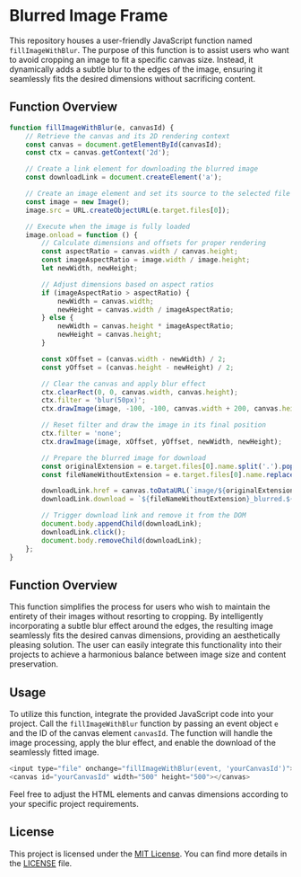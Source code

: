 # Blurred Image Frame

This repository houses a user-friendly JavaScript function named `fillImageWithBlur`. The purpose of this function is to assist users who want to avoid cropping an image to fit a specific canvas size. Instead, it dynamically adds a subtle blur to the edges of the image, ensuring it seamlessly fits the desired dimensions without sacrificing content.

## Function Overview

```javascript
function fillImageWithBlur(e, canvasId) {
    // Retrieve the canvas and its 2D rendering context
    const canvas = document.getElementById(canvasId);
    const ctx = canvas.getContext('2d');

    // Create a link element for downloading the blurred image
    const downloadLink = document.createElement('a');

    // Create an image element and set its source to the selected file
    const image = new Image();
    image.src = URL.createObjectURL(e.target.files[0]);

    // Execute when the image is fully loaded
    image.onload = function () {
        // Calculate dimensions and offsets for proper rendering
        const aspectRatio = canvas.width / canvas.height;
        const imageAspectRatio = image.width / image.height;
        let newWidth, newHeight;

        // Adjust dimensions based on aspect ratios
        if (imageAspectRatio > aspectRatio) {
            newWidth = canvas.width;
            newHeight = canvas.width / imageAspectRatio;
        } else {
            newWidth = canvas.height * imageAspectRatio;
            newHeight = canvas.height;
        }

        const xOffset = (canvas.width - newWidth) / 2;
        const yOffset = (canvas.height - newHeight) / 2;

        // Clear the canvas and apply blur effect
        ctx.clearRect(0, 0, canvas.width, canvas.height);
        ctx.filter = 'blur(50px)';
        ctx.drawImage(image, -100, -100, canvas.width + 200, canvas.height + 200);

        // Reset filter and draw the image in its final position
        ctx.filter = 'none';
        ctx.drawImage(image, xOffset, yOffset, newWidth, newHeight);

        // Prepare the blurred image for download
        const originalExtension = e.target.files[0].name.split('.').pop();
        const fileNameWithoutExtension = e.target.files[0].name.replace(/\.[^/.]+$/, '');

        downloadLink.href = canvas.toDataURL(`image/${originalExtension}`);
        downloadLink.download = `${fileNameWithoutExtension}_blurred.${originalExtension}`;

        // Trigger download link and remove it from the DOM
        document.body.appendChild(downloadLink);
        downloadLink.click();
        document.body.removeChild(downloadLink);
    };
}
```

## Function Overview

This function simplifies the process for users who wish to maintain the entirety of their images without resorting to cropping. By intelligently incorporating a subtle blur effect around the edges, the resulting image seamlessly fits the desired canvas dimensions, providing an aesthetically pleasing solution. The user can easily integrate this functionality into their projects to achieve a harmonious balance between image size and content preservation.

## Usage

To utilize this function, integrate the provided JavaScript code into your project. Call the `fillImageWithBlur` function by passing an event object `e` and the ID of the canvas element `canvasId`. The function will handle the image processing, apply the blur effect, and enable the download of the seamlessly fitted image.

```javascript
<input type="file" onchange="fillImageWithBlur(event, 'yourCanvasId')">
<canvas id="yourCanvasId" width="500" height="500"></canvas>
```

Feel free to adjust the HTML elements and canvas dimensions according to your specific project requirements.

## License

This project is licensed under the [MIT License](LICENSE). You can find more details in the [LICENSE](LICENSE) file.
